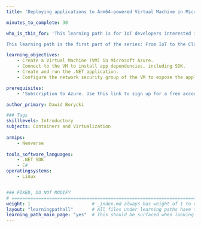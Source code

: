 ```yaml
---
title: 'Deploying applications to Arm64-powered Virtual Machine in Microsoft Azure'

minutes_to_complete: 30

who_is_this_for: 'This learning path is for IoT developers interested in learning how to deploy applications to Microsoft Azure using Arm64-powered Virtual Machines. 

This learning path is the first part of the series: From IoT to the Cloud.'

learning_objectives: 
    - Create a Virtual Machine (VM) in Microsoft Azure.
    - Connect to the VM to install app dependencies, including SDK.
    - Create and run the .NET application.
    - Configure the network security group of the VM to expose the application over the Internet.

prerequisites:
    - 'Subscription to Azure. Use this link to sign up for a free account: https://azure.microsoft.com/en-us/free/'    

author_primary: Dawid Borycki

### Tags
skilllevels: Introductory
subjects: Containers and Virtualization
    
armips:
    - Neoverse
    
tools_software_languages:
    - .NET SDK
    - C#
operatingsystems:
    - Linux


### FIXED, DO NOT MODIFY
# ================================================================================
weight: 1                       # _index.md always has weight of 1 to order correctly
layout: "learningpathall"       # All files under learning paths have this same wrapper
learning_path_main_page: "yes"  # This should be surfaced when looking for related content. Only set for _index.md of learning path content.
---
```

